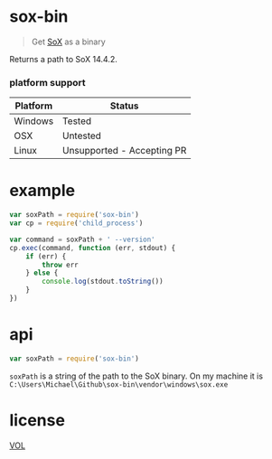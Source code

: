 # sox-bin

> Get [SoX](http://sox.sourceforge.net/) as a binary

Returns a path to SoX 14.4.2.

### platform support

| Platform | Status |
|----------|--------|
| Windows  | Tested |
| OSX      | Untested |
| Linux    | Unsupported - Accepting PR |

# example

```js
var soxPath = require('sox-bin')
var cp = require('child_process')

var command = soxPath + ' --version'
cp.exec(command, function (err, stdout) {
	if (err) {
		throw err
	} else {
		console.log(stdout.toString())
	}
})
```

# api

```js
var soxPath = require('sox-bin')
```

`soxPath` is a string of the path to the SoX binary. On my machine it is `C:\Users\Michael\Github\sox-bin\vendor\windows\sox.exe`

# license

[VOL](http://veryopenlicense.com)
